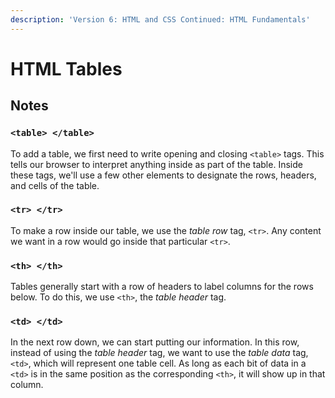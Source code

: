 ```yaml
---
description: 'Version 6: HTML and CSS Continued: HTML Fundamentals'
---
```


# HTML Tables

## Notes

### `<table> </table>`

To add a table, we first need to write opening and closing `<table>` tags. This tells our browser to interpret anything inside as part of the table. Inside these tags, we'll use a few other elements to designate the rows, headers, and cells of the table.

### `<tr> </tr>`

To make a row inside our table, we use the _table row_ tag, `<tr>`. Any content we want in a row would go inside that particular `<tr>`.

### `<th> </th>`

Tables generally start with a row of headers to label columns for the rows below. To do this, we use `<th>`, the _table header_ tag.

### `<td> </td>`

In the next row down, we can start putting our information. In this row, instead of using the _table header_ tag, we want to use the _table data_ tag, `<td>`, which will represent one table cell. As long as each bit of data in a `<td>` is in the same position as the corresponding `<th>`, it will show up in that column.

